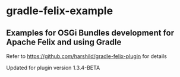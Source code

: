 # gradle-felix-example
## Examples for OSGi Bundles development for Apache Felix and using Gradle

Refer to https://github.com/harshild/gradle-felix-plugin for details

Updated for plugin version 1.3.4-BETA

